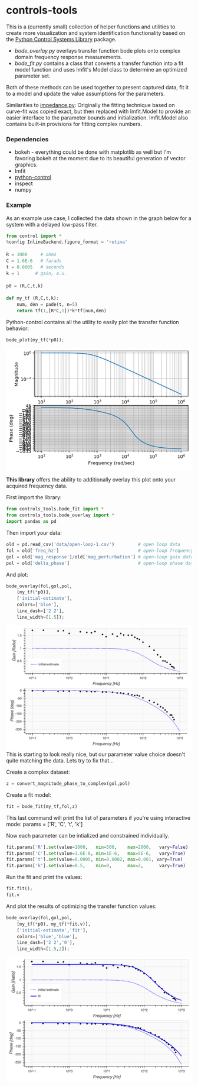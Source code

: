 # controls-tools

This is a (currently small) collection of helper functions and utilities to create more visualization and system identification functionality based on the [Python Control Systems Library](https://python-control.readthedocs.io/) package. 

- *bode_overlay.py* overlays transfer function bode plots onto complex domain frequency response measurements.
- *bode_fit.py* contains a class that converts a transfer function into a fit model function and uses lmfit's Model class to determine an optimized parameter set. 

Both of these methods can be used together to present captured data, fit it to a model and update the value assumptions for the parameters.

Similarities to [impedance.py](https://github.com/ECSHackWeek/impedance.py): Originally the fitting technique based on curve-fit was copied exact, but then replaced with lmfit.Model to provide an easier interface to the parameter bounds and initialization. lmfit.Model also contains built-in provisions for fitting complex numbers. 

### Dependencies
- bokeh - everything could be done with matplotlib as well but I'm favoring bokeh at the moment due to its beautiful generation of vector graphics. 
- lmfit
- [python-control](https://github.com/python-control/python-control)
- inspect
- numpy

### Example

As an example use case, I collected the data shown in the graph below for a system with a delayed low-pass filter.
```py
from control import *
%config InlineBackend.figure_format = 'retina'

R = 1000     # ohms
C = 1.6E-6   # farads
t = 0.0005   # seconds
k = 1      # gain, a.u.

p0 = (R,C,t,k)

def my_tf (R,C,t,k):
    num, den = pade(t, n=5)
    return tf(1,[R*C,1])*k*tf(num,den)
```
Python-control contains all the utility to easily plot the transfer function behavior:
```py
bode_plot(my_tf(*p0));
```
![bode_plot](documentation/media/bode_plot.png)

**This library** offers the ability to additionally overlay this plot onto your acquired frequency data. 

First import the library:
```py
from controls_tools.bode_fit import *   
from controls_tools.bode_overlay import *
import pandas as pd
```
Then import your data:
```py
old = pd.read_csv('data/open-loop-1.csv')         # open loop data
fol = old['freq_hz']                              # open-loop frequency data
gol = old['mag_response']/old['mag_perturbation'] # open-loop gain data
pol = old['delta_phase']                          # open-loop phase data  
```
And plot:
```py
bode_overlay(fol,gol,pol,
    [my_tf(*p0)],
    ['initial-estimate'],
    colors=['blue'],
    line_dash=['2 2'],
    line_width=[1.5]);
```
![bode_overlay](documentation/media/bode_overlay.png)
This is starting to look really nice, but our parameter value choice doesn't quite matching the data. Lets try to fix that...

Create a complex dataset:
```py
z = convert_magnitude_phase_to_complex(gol,pol)
```
Create a fit model:
```py
fit = bode_fit(my_tf,fol,z)
```
This last command will print the list of parameters if you're using interactive mode: params =  ['R', 'C', 't', 'k']

Now each parameter can be intialized and constrained individually.
```py
fit.params['R'].set(value=1000,   min=500,    max=2000,   vary=False)
fit.params['C'].set(value=1.6E-6, min=1E-6,   max=5E-6,   vary=True)
fit.params['t'].set(value=0.0005, min=0.0002, max=0.001, vary=True)
fit.params['k'].set(value=0.5,    min=0,      max=2,      vary=True)
```
Run the fit and print the values:
```py
fit.fit();
fit.v
```
And plot the results of optimizing the transfer function values:
```py
bode_overlay(fol,gol,pol,
    [my_tf(*p0), my_tf(*fit.v)],
    ['initial-estimate','fit'],
    colors=['blue','blue'],
    line_dash=['2 2','0'],
    line_width=[1.5,2]);
```
![bode_overlay](documentation/media/bode_overlay_w_results.png)



